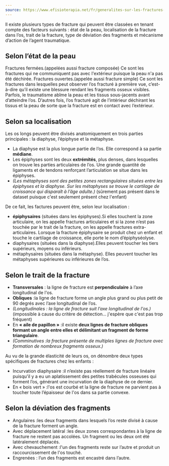 ```yaml
---
source: https://www.efisioterapia.net/fr/generalites-sur-les-fractures-t-1164.html
---
```


Il existe plusieurs types de fracture qui peuvent être classées en tenant compte des facteurs suivants : état de la peau, localisation de la fracture dans l’os, trait de la fracture, type de déviation des fragments et mécanisme d’action de l’agent traumatique.

## Selon l’état de la peau

Fractures fermées.(appelées aussi fracture composée) Ce sont les fractures qui ne communiquent pas avec l'extérieur puisque la peau n'a pas été déchirée.
Fractures ouvertes.(appelée aussi fracture simple) Ce sont les fractures dans lesquelles peut observer l’os fracturé à première vue, c’est-à-dire qu’il existe une blessure rendant les fragments osseux visibles. Parfois, le traumatisme abîme la peau et les tissus sous-jacents avant d’atteindre l’os. D’autres fois, l’os fracturé agit de l’intérieur déchirant les tissus et la peau de sorte que la fracture est en contact avec l’extérieur.

## Selon sa localisation

Les os longs peuvent être divisés anatomiquement en trois parties principales : la diaphyse, l’épiphyse et la métaphyse.

- La diaphyse est la plus longue partie de l’os. Elle correspond à sa partie **médiane**.
- Les épiphyses sont les deux **extrémités**, plus denses, dans lesquelles on trouve les parties articulaires de l’os. Une grande quantité de ligaments et de tendons renforçant l’articulation se situe dans les épiphyses. 
- _(Les métaphyses sont des petites zones rectangulaires situées entre les épiphyses et la diaphyse. Sur les métaphyses se trouve le cartilage de croissance qui disparaît à l’âge adulte.)_ (sûrement pas présent dans le dataset puisque c'est seulement présent chez l'enfant)

De ce fait, les factures peuvent être, selon leur localisation :

- **épiphysaires** (situées dans les épiphyses).Si elles touchent la zone articulaire, on les appelle fractures articulaires et si la zone n’est pas touchée par le trait de la fracture, on les appelle fractures extra-articulaires.
Lorsque la fracture épiphysaire se produit chez un enfant et touche le cartilage de croissance, elle porte le nom d’épiphyséolyse.
- diaphysaires (situées dans la diaphyse).Elles peuvent toucher les tiers supérieurs, moyens ou inférieurs.
- métaphysaires (situées dans la métaphyse). Elles peuvent toucher les métaphyses supérieures ou inférieures de l’os.

## Selon le trait de la fracture

- **Transversales** : la ligne de fracture est **perpendiculaire** à l’axe longitudinal de l'os.
- **Obliques** :la ligne de fracture forme un angle plus grand ou plus petit de 90 degrés avec l’axe longitudinal de l’os.
- _(Longitudinales : la ligne de fracture suit l’axe longitudinal de l'os.)_ (impossible à cause du critère de détection... j'espère que c'est pas trop fréquent)
- En **« aile de papillon »** :il existe **deux lignes de fracture obliques formant un angle entre elles et délimitant un fragment de forme triangulaire**.
- _(Comminutives :la fracture présente de multiples lignes de fracture avec formation de nombreux fragments osseux.)_

Au vu de la grande élasticité de leurs os, on dénombre deux types spécifiques de fractures chez les enfants :

- Incurvation diaphysaire :il n’existe pas réellement de fracture linéaire puisqu'il y a eu un aplatissement des petites trabécules osseuses qui forment l’os, générant une incurvation de la diaphyse de ce dernier.
- En « bois vert » :l'os est courbé et la ligne de fracture ne parvient pas à toucher toute l’épaisseur de l'os dans sa partie convexe.

## Selon la déviation des fragments

- Angulaires :les deux fragments dans lesquels l’os reste divisé à cause de la fracture forment un angle.
- Avec déplacement latéral :les deux zones correspondantes à la ligne de fracture ne restent pas accolées. Un fragment ou les deux ont été latéralement déplacés.
- Avec chevauchement :l'un des fragments reste sur l’autre et produit un raccourcissement de l'os touché.
- Engrenées : l’un des fragments est encastré dans l’autre.

